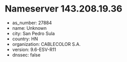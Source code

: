 # Nameserver 143.208.19.36

* as_number: 27884
* name: Unknown
* city: San Pedro Sula
* country: HN
* organization: CABLECOLOR S.A.
* version: 9.6-ESV-R11
* dnssec: false

